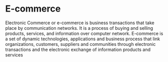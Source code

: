 # E-commerce
Electronic Commerce or e-commerce is business transactions that take place by communication networks. It is a process of buying and selling products, services, and information over computer network. E-commerce is a set of dynamic technologies, applications and business process that link organizations, customers, suppliers and communities through electronic transactions and the electronic exchange of information products and services
